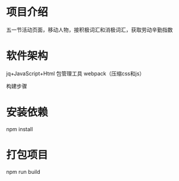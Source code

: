 # 项目介绍
五一节活动页面，移动人物，接积极词汇和消极词汇，获取劳动辛勤指数

# 软件架构
jq+JavaScript+Html
包管理工具 webpack（压缩css和js）

构建步骤
# 安装依赖
npm install

# 打包项目
npm run build